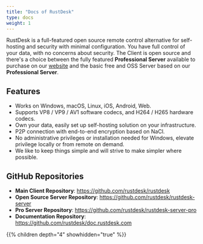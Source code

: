 ```yaml
---
title: "Docs of RustDesk"
type: docs
weight: 1
---
```


RustDesk is a full-featured open source remote control alternative for self-hosting and security with minimal configuration. You have full control of your data, with no concerns about security. The Client is open source and there's a choice between the fully featured **Professional Server** available to purchase on our [website](https://rustdesk.com) and the basic free and OSS Server based on our **Professional Server**.

## Features
- Works on Windows, macOS, Linux, iOS, Android, Web.
- Supports VP8 / VP9 / AV1 software codecs, and H264 / H265 hardware codecs.
- Own your data, easily set up self-hosting solution on your infrastructure.
- P2P connection with end-to-end encryption based on NaCl.
- No administrative privileges or installation needed for Windows, elevate privilege locally or from remote on demand.
- We like to keep things simple and will strive to make simpler where possible.

## GitHub Repositories
- **Main Client Repository**: https://github.com/rustdesk/rustdesk
- **Open Source Server Repository**: https://github.com/rustdesk/rustdesk-server  
- **Pro Server Repository**: https://github.com/rustdesk/rustdesk-server-pro
- **Documentation Repository**: https://github.com/rustdesk/doc.rustdesk.com

{{% children depth="4" showhidden="true" %}}
